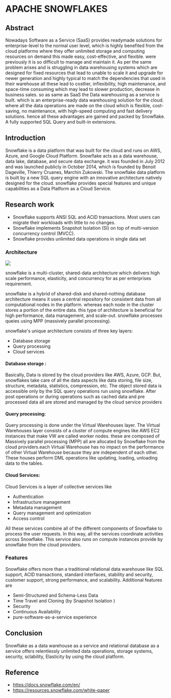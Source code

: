 # APACHE SNOWFLAKES

## Abstract

Nowadays Software as a Service (SaaS) provides readymade solutions for enterprise-level to the normal user level, which is highly benefited from the cloud platforms where they offer unlimited storage and computing resources on demand this made easy, cost-effective, and flexible. were previously it is so difficult to manage and maintain it. As per the same problem arises and is struggling in data warehousing systems which are designed for fixed resources that lead to unable to scale it and upgrade for newer generation and highly typical to match the dependencies that used in their warehouse all these lead to costlier, inflexibility, high maintenance, and space-time consuming which may lead to slower production, decrease in business sales.
so as same as SaaS the Data warehousing as a service is built. which is an enterprise-ready data warehousing solution for the cloud. where all the data operations are made on the cloud which is flexible, cost-saving, no maintenance, with high-speed computing and fast delivery solutions. hence all these advantages are gained and packed by Snowflake. A fully supported SQL Query and built-in extensions.

## Introduction

Snowflake is a data platform that was built for the cloud and runs on AWS, Azure, and Google Cloud Platform. Snowflake acts as a data warehouse, data lake, database, and secure data exchange. it was founded in July 2012 and was launched publicly in October 2014, which is founded by Benoit Dageville, Thierry Cruanes, Marchin Zukowski. The snowflake data platform is built by a new SQL query engine with an innovative architecture natively designed for the cloud. snowflake provides special features and unique capabilities as a Data Platform as a Cloud Service.

## Research work 

- Snowflake supports ANSI SQL and ACID transactions. Most users can migrate their workloads with little to no changes.
- Snowflake implements Snapshot Isolation (SI) on top of multi-version concurrency control (MVCC).
- Snowflake provides unlimited data operations in single data set 

### Architecture

![](https://docs.snowflake.com/en/_images/architecture-overview.png)



snowflake is a multi-cluster, shared-data architecture which delivers high scale performance, elasticity, and concurrency for as per enterprises requirement.

snowflake is a hybrid of shared-disk and shared-nothing database architecture means it uses a central repository for consistent data from all computational nodes in the platform. whereas each node in the cluster stores a portion of the entire data. this type of architecture is beneficial for high performance, data management, and scale-out. snowflake processes queies using MPP (massively parallel processing).

snowflake's unique architecture consists of three key layers:
* Database storage
* Query processing
* Cloud services

#### Database storage :

Basically, Data is stored by the cloud providers like AWS, Azure, GCP. But, snowflakes take care of all the data aspects like data storing, file size, structure, metadata, statistics, compression, etc. The object stored data is accessible only by the SQL query operations run using snowflake. After post operations or during operations such as cached data and pre processed data all are stored and managed by the cloud service providers

#### Query processing:

Query processing is done under the Virtual Warehouses layer. The 
Virtual Warehouses layer consists of a cluster of compute engines like AWS EC2 instances that make VW are called worker nodes. these are composed of Massively parallel processing (MPP) all are allocated by Snowflake from the cloud providers.each Virtual Warehouse has no impact on the performance of other Virtual Warehouse because they are independent of each other.\
These houses perform DML operations like updating, loading, unloading data to the tables.

#### Cloud Services:

Cloud Services is a layer of collective services like
* Authentication 
* Infrastructure management
* Metadata management
* Query management and optimization
* Access control

All these services combine all of the different components of Snowflake to process the user requests. In this way, all the services coordinate activities across Snowflake. This service also runs on compute instances provide by snowflake from the cloud providers.
 
### Features 

Snowflake offers more than a traditional relational data warehouse like SQL support, ACID transactions, standard interfaces, stability and security, customer support, strong performance, and scalability. Additional  features are 
* Semi-Structured and Schema-Less Data
*  Time Travel and Cloning (by Snapshot Isolation )
*  Security
*  Continuous Availability
*  pure-software-as-a-service experience

## Conclusion

Snowflake as a data warehouse as a service and relational database as a service offers relentlessly unlimited data operations, storage systems, security, sclability, Elasticity  by using the cloud platform.

## Reference 

* https://docs.snowflake.com/en/
* https://resources.snowflake.com/white-paper

